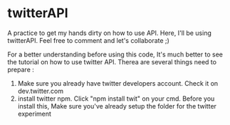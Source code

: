 # twitterAPI
A practice to get my hands dirty on how to use API. Here, I'll be using twitterAPI. Feel free to comment and let's collaborate ;)

For a better understanding before using this code, It's much better to see the tutorial on how to use twitter API.
Therea are several things need to prepare :
 1. Make sure you already have twitter developers account. Check it on dev.twitter.com
 2. install twitter npm. Click "npm install twit" on your cmd. Before you install this, Make sure you've already setup the folder for 
    the twitter experiment
